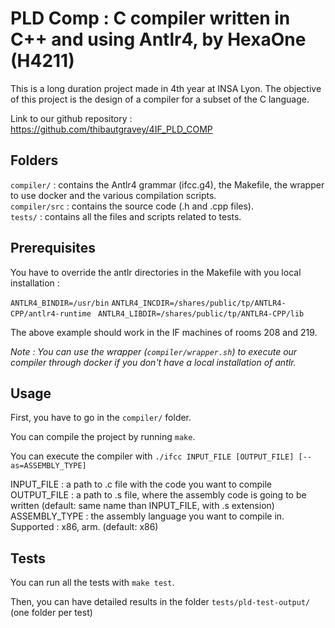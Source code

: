 # PLD Comp : C compiler written in C++ and using Antlr4, by HexaOne (H4211)

This is a long duration project made in 4th year at INSA Lyon.
The objective of this project is the design of a compiler for a subset of the C language.

Link to our github repository : https://github.com/thibautgravey/4IF_PLD_COMP

## Folders

`compiler/` : contains the Antlr4 grammar (ifcc.g4), the Makefile, the wrapper to use docker and the various compilation scripts.<br>
`compiler/src` : contains the source code (.h and .cpp files).<br>
`tests/` : contains all the files and scripts related to tests.<br>

## Prerequisites

You have to override the antlr directories in the Makefile with you local installation :

`ANTLR4_BINDIR=/usr/bin`
`ANTLR4_INCDIR=/shares/public/tp/ANTLR4-CPP/antlr4-runtime `
`ANTLR4_LIBDIR=/shares/public/tp/ANTLR4-CPP/lib`

The above example should work in the IF machines of rooms 208 and 219.

_Note : You can use the wrapper (`compiler/wrapper.sh`) to execute our compiler through docker if you don't have a local installation of antlr._

## Usage

First, you have to go in the `compiler/` folder.

You can compile the project by running `make`.

You can execute the compiler with `./ifcc INPUT_FILE [OUTPUT_FILE] [--as=ASSEMBLY_TYPE]`

INPUT_FILE : a path to .c file with the code you want to compile<br>
OUTPUT_FILE : a path to .s file, where the assembly code is going to be written (default: same name than INPUT_FILE, with .s extension)<br>
ASSEMBLY_TYPE : the assembly language you want to compile in. Supported : x86, arm. (default: x86)<br>

## Tests

You can run all the tests with `make test`.

Then, you can have detailed results in the folder `tests/pld-test-output/` (one folder per test)
